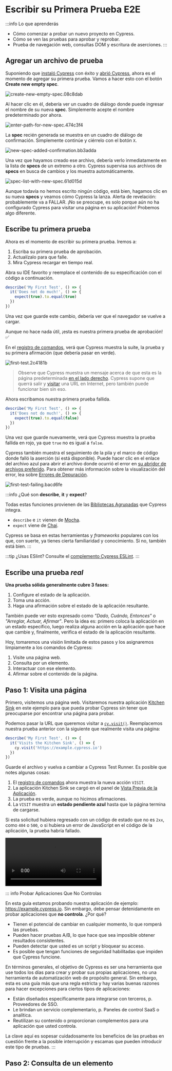 # Escribir su Primera Prueba E2E

:::info Lo que aprenderás
- Cómo comenzar a probar un nuevo proyecto en Cypress.
- Cómo se ven las pruebas para aprobar y reprobar.
- Prueba de navegación web, consultas DOM y escritura de aserciones.
:::

## Agregar un archivo de prueba

Suponiendo que [instaló Cypress](../cypress-get-start/instalando-cypress.html) con éxito y [abrió Cypress](../cypress-get-start/abriendo-la-aplicacion.html), ahora es el momento de agregar su primera prueba. Vamos a hacer esto con el botón **Create new empty spec**.

![create-new-empty-spec.08c8dab](./img/create-new-empty-spec.08c8dab.png)

Al hacer clic en él, debería ver un cuadro de diálogo donde puede ingresar el nombre de su nueva **spec**. Simplemente acepte el nombre predeterminado por ahora.

![enter-path-for-new-spec.474c3f4](./img/enter-path-for-new-spec.474c3f4.png)


La **spec** recién generada se muestra en un cuadro de diálogo de confirmación. Simplemente continúe y ciérrelo con el botón `X`.

![new-spec-added-confirmation.bb3adda](./img/new-spec-added-confirmation.bb3adda.png)


Una vez que hayamos creado ese archivo, debería verlo inmediatamente en la lista de **specs** de un extremo a otro. Cypress supervisa sus archivos de **specs** en busca de cambios y los muestra automáticamente.

![spec-list-with-new-spec.61d015d](./img/spec-list-with-new-spec.61d015d.png)

Aunque todavía no hemos escrito ningún código, está bien, hagamos clic en su nueva **specs** y veamos cómo Cypress la lanza. Alerta de revelación: probablemente va a FALLAR. ¡No se preocupe, es solo porque aún no ha configurado Cypress para visitar una página en su aplicación! Probemos algo diferente.

## Escribe tu primera prueba

Ahora es el momento de escribir su primera prueba. Iremos a:

1. Escriba su primera prueba de aprobación.
2. Actualízalo para que falle.
3. Mira Cypress recargar en tiempo real.

Abra su IDE favorito y reemplace el contenido de su especificación con el código a continuación.

```js
describe('My First Test', () => {
  it('Does not do much!', () => {
    expect(true).to.equal(true)
  })
})
```

Una vez que guarde este cambio, debería ver que el navegador se vuelve a cargar.

Aunque no hace nada útil, ¡esta es nuestra primera prueba de aprobación! ✅

En el [registro de comandos](https://docs.cypress.io/guides/core-concepts/cypress-app#Command-Log), verá que Cypress muestra la suite, la prueba y su primera afirmación (que debería pasar en verde).

![first-test.2c4181b](./img/first-test.2c4181b.png)

>Observe que Cypress muestra un mensaje acerca de que esta es la página predeterminada [en el lado derecho](https://docs.cypress.io/guides/end-to-end-testing/writing-your-first-end-to-end-test#Write-your-first-test). Cypress supone que querrá salir y [visitar](https://docs.cypress.io/api/commands/visit) una URL en Internet, pero también puede funcionar bien sin eso.

Ahora escribamos nuestra primera prueba fallida.

```js
describe('My First Test', () => {
  it('Does not do much!', () => {
    expect(true).to.equal(false)
  })
})
```

Una vez que guarde nuevamente, verá que Cypress muestra la prueba fallida en rojo, ya que `true` no es igual a `false`.

Cypress también muestra el seguimiento de la pila y el marco de código donde falló la aserción (si está disponible). Puede hacer clic en el enlace del archivo azul para abrir el archivo donde ocurrió el error en [su abridor de archivos preferido](https://docs.cypress.io/guides/tooling/IDE-integration#File-Opener-Preference). Para obtener más información sobre la visualización del error, lea sobre [Errores de Depuración](https://docs.cypress.io/guides/guides/debugging#Anatomy-of-an-error).

![first-test-failing.bacd6fe](./img/first-test-failing.bacd6fe.png)

:::info ¿Qué son **describe**, **it** y **expect**?

Todas estas funciones provienen de las [Bibliotecas Agrupadas](https://docs.cypress.io/guides/references/bundled-libraries) que Cypress integra.

- `describe` e `it` vienen de [Mocha](https://mochajs.org/).
- `expect` viene de [Chai](https://www.chaijs.com/).

Cypress se basa en estas herramientas y _frameworks_ populares con los que, con suerte, ya tienes cierta familiaridad y conocimiento. Si no, también está bien.
:::

:::tip ¿Usas ESlint?
Consulte el [complemento Cypress ESLint](https://github.com/cypress-io/eslint-plugin-cypress).
:::

## Escribe una prueba _real_

**Una prueba sólida generalmente cubre 3 fases:**

1. Configure el estado de la aplicación.
2. Toma una acción.
3. Haga una afirmación sobre el estado de la aplicación resultante.

También puede ver esto expresado como _"Dado, Cuándo, Entonces"_ o _"Arreglar, Actuar, Afirmar"_. Pero la idea es: primero coloca la aplicación en un estado específico, luego realiza alguna acción en la aplicación que hace que cambie y, finalmente, verifica el estado de la aplicación resultante.

Hoy, tomaremos una visión limitada de estos pasos y los asignaremos limpiamente a los comandos de Cypress:

1. Visite una página web.
2. Consulta por un elemento.
3. Interactuar con ese elemento.
4. Afirmar sobre el contenido de la página.

## Paso 1: Visita una página

Primero, visitemos una página web. Visitaremos nuestra aplicación [Kitchen Sink](https://docs.cypress.io/examples/examples/applications#Kitchen-Sink) en este ejemplo para que pueda probar Cypress sin tener que preocuparse por encontrar una página para probar.

Podemos pasar la URL que queremos visitar a [`cy.visit()`](https://docs.cypress.io/api/commands/visit). Reemplacemos nuestra prueba anterior con la siguiente que realmente visita una página:

```js
describe('My First Test', () => {
  it('Visits the Kitchen Sink', () => {
    cy.visit('https://example.cypress.io')
  })
})
```
Guarde el archivo y vuelva a cambiar a Cypress Test Runner. Es posible que notes algunas cosas:

1. El [registro de comandos](https://docs.cypress.io/guides/core-concepts/cypress-app#Command-Log) ahora muestra la nueva acción `VISIT`.
2. La aplicación Kitchen Sink se cargó en el panel de [Vista Previa de la Aplicación](https://docs.cypress.io/guides/core-concepts/cypress-app#Overview).
3. La prueba es verde, aunque no hicimos afirmaciones.
4. La `VISIT` muestra un **estado pendiente azul** hasta que la página termina de cargarse.

Si esta solicitud hubiera regresado con un código de estado que no es `2xx`, como `404` o `500`, o si hubiera un error de JavaScript en el código de la aplicación, la prueba habría fallado.

<video controls>
  <source src="./img/first-test-visit-30fps.629ca43.mp4">
</video>


::: info Probar Aplicaciones Que No Controlas

En esta guía estamos probando nuestra aplicación de ejemplo: https://example.cypress.io. Sin embargo, debe pensar detenidamente en probar aplicaciones que **no controla**. ¿Por qué?

- Tienen el potencial de cambiar en cualquier momento, lo que romperá las pruebas.
- Pueden hacer pruebas A/B, lo que hace que sea imposible obtener resultados consistentes.
- Pueden detectar que usted es un script y bloquear su acceso.
- Es posible que tengan funciones de seguridad habilitadas que impiden que Cypress funcione.

En términos generales, el objetivo de Cypress es ser una herramienta que use todos los días para crear y probar sus propias aplicaciones, no una herramienta de automatización web de propósito general. Sin embargo, esta es una guía más que una regla estricta y hay varias buenas razones para hacer excepciones para ciertos tipos de aplicaciones:

- Están diseñados específicamente para integrarse con terceros, p. Proveedores de SSO.
- Le brindan un servicio complementario, p. Paneles de control SaaS o analítica.
- Reutilizan su contenido o proporcionan complementos para una aplicación que usted controla.

La clave aquí es sopesar cuidadosamente los beneficios de las pruebas en cuestión frente a la posible interrupción y escamas que pueden introducir este tipo de pruebas.
:::

## Paso 2: Consulta de un elemento


